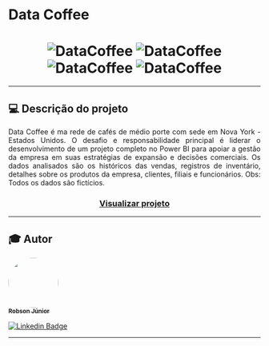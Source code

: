 <h1>Data Coffee</h1>

<h1 align="center">
  <img alt="DataCoffee" title="#DataCoffee" src="https://github.com/robsonlopesjr/powerbi-datacoffe/blob/main/screens/home.png" />
  <img alt="DataCoffee" title="#DataCoffee" src="https://github.com/robsonlopesjr/powerbi-datacoffe/blob/main/screens/sales.png" />
  <img alt="DataCoffee" title="#DataCoffee" src="https://github.com/robsonlopesjr/powerbi-datacoffe/blob/main/screens/profit_analysis.png" />
  <img alt="DataCoffee" title="#DataCoffee" src="https://github.com/robsonlopesjr/powerbi-datacoffe/blob/main/screens/products.png" />
</h1>

---

## 💻 Descrição do projeto

<p align="justify">
  Data Coffee é ma rede de cafés de médio porte com sede em Nova York - Estados Unidos. O desafio e responsabilidade principal é liderar o desenvolvimento de um projeto completo no Power BI para apoiar a gestão da empresa em suas estratégias de expansão e decisões comerciais. Os dados analisados são os históricos das vendas, registros de inventário, detalhes sobre os produtos da empresa, clientes, filiais e funcionários. Obs: Todos os dados são fictícios.
</p>

<h3 align="center">
<a href="https://app.powerbi.com/view?r=eyJrIjoiYjZiZjIxMWUtZWI4Yi00MzBmLWJhNjgtZmRmYzY1OWY0MDk4IiwidCI6IjJhNjhhMTEwLTZhOWYtNDIyNS1iNjNlLTMwNDViM2JjOTQwYiJ9" target="_blank">Visualizar projeto</a>
</h1>



---

## 🎓 Autor

<a href="https://www.instagram.com/robson.junior.184/">
 <img style="border-radius: 50%;" src="https://avatars3.githubusercontent.com/u/69487360?s=400&u=7956928a6764b5ab125fccfa6350c58e3414e2ff&v=4" width="100px;" alt=""/>
 <br />
 <sub><b>Robson Júnior</b></sub></a>
 <br />

[![Linkedin Badge](https://img.shields.io/badge/LinkedIn-Robson-blue?style=flat-square&logo=Linkedin&logoColor=white&link=https://www.linkedin.com/in/robsonlopesjr)](https://www.linkedin.com/in/robsonlopesjr)

---